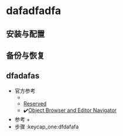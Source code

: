 # dafadfadfa
## 安装与配置




## 备份与恢复


## dfadafas
   * 官方参考
      + []()<br>
      + [Reserved]()<br>
      + :heavy_check_mark:[Object Browser and Editor Navigator](https://dev.mysql.com/doc/workbench/en/wb-sql-editor-navigator.html)<br>
   *  参考
      + 
   *  步骤
      :keycap_one:dfdafafa
         
